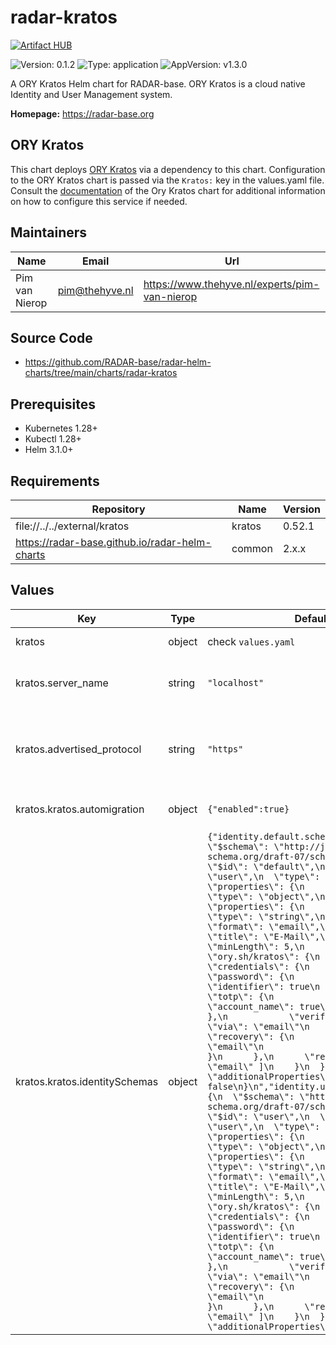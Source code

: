 

# radar-kratos
[![Artifact HUB](https://img.shields.io/endpoint?url=https://artifacthub.io/badge/repository/radar-kratos)](https://artifacthub.io/packages/helm/radar-base/radar-kratos)

![Version: 0.1.2](https://img.shields.io/badge/Version-0.1.2-informational?style=flat-square) ![Type: application](https://img.shields.io/badge/Type-application-informational?style=flat-square) ![AppVersion: v1.3.0](https://img.shields.io/badge/AppVersion-v1.3.0-informational?style=flat-square)

A ORY Kratos Helm chart for RADAR-base. ORY Kratos is a cloud native Identity and User Management system.

**Homepage:** <https://radar-base.org>

## ORY Kratos

This chart deploys [ORY Kratos](https://www.ory.sh/kratos/) via a dependency to this chart. Configuration to the ORY Kratos chart is passed via the `Kratos:` key in the values.yaml file.
Consult the [documentation](https://artifacthub.io/packages/helm/ory/kratos) of the Ory Kratos chart for additional information on how to configure this service if needed.

## Maintainers

| Name | Email | Url |
| ---- | ------ | --- |
| Pim van Nierop | <pim@thehyve.nl> | <https://www.thehyve.nl/experts/pim-van-nierop> |

## Source Code

* <https://github.com/RADAR-base/radar-helm-charts/tree/main/charts/radar-kratos>

## Prerequisites
* Kubernetes 1.28+
* Kubectl 1.28+
* Helm 3.1.0+

## Requirements

| Repository | Name | Version |
|------------|------|---------|
| file://../../external/kratos | kratos | 0.52.1 |
| https://radar-base.github.io/radar-helm-charts | common | 2.x.x |

## Values

| Key | Type | Default | Description |
|-----|------|---------|-------------|
| kratos | object | check `values.yaml` | Ory Kratos configuration |
| kratos.server_name | string | `"localhost"` | Hostname for the Kratos service |
| kratos.advertised_protocol | string | `"https"` | Protocol for the Kratos service (allowed values: http, https) |
| kratos.kratos.automigration | object | `{"enabled":true}` | Enables database migration |
| kratos.kratos.identitySchemas | object | `{"identity.default.schema.json":"{\n  \"$schema\": \"http://json-schema.org/draft-07/schema#\",\n  \"$id\": \"default\",\n  \"title\": \"user\",\n  \"type\": \"object\",\n  \"properties\": {\n    \"traits\": {\n      \"type\": \"object\",\n      \"properties\": {\n        \"email\": {\n          \"type\": \"string\",\n          \"format\": \"email\",\n          \"title\": \"E-Mail\",\n          \"minLength\": 5,\n          \"ory.sh/kratos\": {\n            \"credentials\": {\n              \"password\": {\n                \"identifier\": true\n              },\n              \"totp\": {\n                \"account_name\": true\n              }\n            },\n            \"verification\": {\n              \"via\": \"email\"\n            },\n            \"recovery\": {\n              \"via\": \"email\"\n            }\n          }\n        }\n      },\n      \"required\": [ \"email\" ]\n    }\n  },\n  \"additionalProperties\": false\n}\n","identity.user.schema.json":"{\n  \"$schema\": \"http://json-schema.org/draft-07/schema#\",\n  \"$id\": \"user\",\n  \"title\": \"user\",\n  \"type\": \"object\",\n  \"properties\": {\n    \"traits\": {\n      \"type\": \"object\",\n      \"properties\": {\n        \"email\": {\n          \"type\": \"string\",\n          \"format\": \"email\",\n          \"title\": \"E-Mail\",\n          \"minLength\": 5,\n          \"ory.sh/kratos\": {\n            \"credentials\": {\n              \"password\": {\n                \"identifier\": true\n              },\n              \"totp\": {\n                \"account_name\": true\n              }\n            },\n            \"verification\": {\n              \"via\": \"email\"\n            },\n            \"recovery\": {\n              \"via\": \"email\"\n            }\n          }\n        }\n      },\n      \"required\": [ \"email\" ]\n    }\n  },\n  \"additionalProperties\": false\n}\n"}` | You can add multiple identity schemas here. You can pass JSON schema using `--set-file` Helm CLI argument. |
